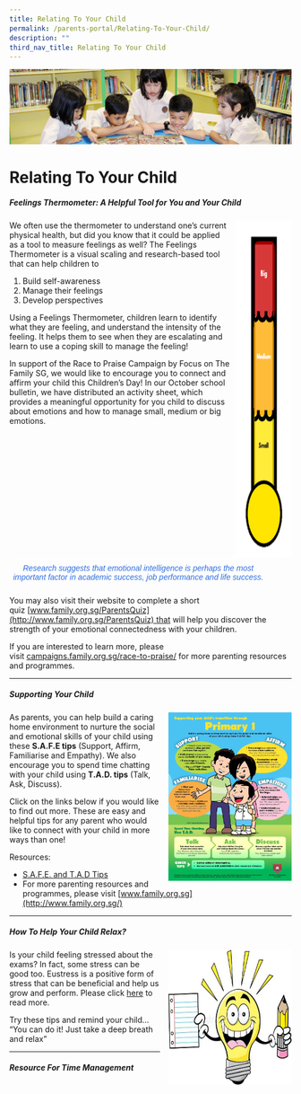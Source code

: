 ```yaml
---
title: Relating To Your Child
permalink: /parents-portal/Relating-To-Your-Child/
description: ""
third_nav_title: Relating To Your Child
---
```

![](/images/banner.gif)

  
  
# Relating To Your Child


##### Feelings Thermometer: A Helpful Tool for You and Your Child

<img src="/images/Thermometer.png" style="width:100px;height:600px;margin-left:10px;" align = "right">

We often use the thermometer to understand one’s current physical health, but did you know that it could be applied as a tool to measure feelings as well? The Feelings Thermometer is a visual scaling and research-based tool that can help children to  
  
1.  Build self-awareness
2.  Manage their feelings
3.  Develop perspectives

Using a Feelings Thermometer, children learn to identify what they are feeling, and understand the intensity of the feeling. It helps them to see when they are escalating and learn to use a coping skill to manage the feeling!  
  
In support of the Race to Praise Campaign by Focus on The Family SG, we would like to encourage you to connect and affirm your child this Children’s Day! In our October school bulletin, we have distributed an activity sheet, which provides a meaningful opportunity for you child to discuss about emotions and how to manage small, medium or big emotions.


<style type="text/css">
.tg  {border-collapse:collapse;border-spacing:0;}
.tg td{border-color:black;border-style:solid;border-width:1px;font-family:Arial, sans-serif;font-size:14px;
  overflow:hidden;padding:10px 5px;word-break:normal;}
.tg th{border-color:black;border-style:solid;border-width:1px;font-family:Arial, sans-serif;font-size:14px;
  font-weight:normal;overflow:hidden;padding:10px 5px;word-break:normal;}
.tg .tg-8jgo{border-color:#ffffff;text-align:center;vertical-align:top}
</style>
<table class="tg" style="undefined;table-layout: fixed; width: 460px">
<colgroup>
<col style="width: 460px">
</colgroup>
<thead>
  <tr>
    <td class="tg-8jgo"><span style="font-style:italic;color:#2E6EE0">Research suggests that emotional intelligence is perhaps the most </span><span style="font-weight:400;font-style:italic;color:#2E6EE0">important factor in academic success, job performance and life success.</span></td>
  </tr>
</thead>
</table>

You may also visit their website to complete a short quiz [www.family.org.sg/ParentsQuiz](http://www.family.org.sg/ParentsQuiz) that will help you discover the strength of your emotional connectedness with your children.  
  
If you are interested to learn more, please visit [campaigns.family.org.sg/race-to-praise/](http://campaigns.family.org.sg/race-to-praise/) for more parenting resources and programmes.

---

##### Supporting Your Child

<img src="/images/Support.jpg" style="width:220px;height:300px;margin-left:15px;" align = "right">

As parents, you can help build a caring home environment to nurture the social and emotional skills of your child using these **S.A.F.E tips** (Support, Affirm, Familiarise and Empathy). We also encourage you to spend time chatting with your child using **T.A.D. tips** (Talk, Ask, Discuss).  
  
Click on the links below if you would like to find out more. These are easy and helpful tips for any parent who would like to connect with your child in more ways than one!  
  
Resources:  

*   [S.A.F.E. and T.A.D Tips](https://junyuanpri-moe-edu-sg-admin.cwp.sg/qql/slot/u499/Relating%20to%20your%20child/1.%20Transition%20Pri%20and%20Sec-page-001.jpg)
*   For more parenting resources and programmes, please visit [www.family.org.sg](http://www.family.org.sg/)

---

##### **How To Help Your Child Relax?**


<img src="/images/Relax.png" style="width:220px;height:240px;margin-left:15px;" align = "right">


Is your child feeling stressed about the exams? In fact, some stress can be good too. Eustress is a positive form of stress that can be beneficial and help us grow and perform. Please click [here](/parents-portal/Relating-To-Your-Child/How-To-Help-My-Child-Relax/) to read more.  
  
  
Try these tips and remind your child… “You can do it! Just take a deep breath and relax”

---

##### **Resource For Time Management**
